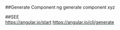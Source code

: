 ##Generate Component
  ng generate component xyz


##SEE  
https://angular.io/start
https://angular.io/cli/generate

